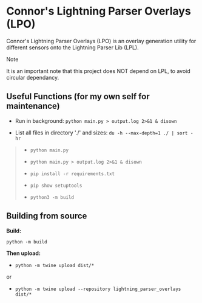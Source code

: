 # Connor's Lightning Parser Overlays (LPO)

Connor's Lightning Parser Overlays (LPO) is an overlay generation utility for different sensors onto the Lightning Parser Lib (LPL).

> [!NOTE]
> It is an important note that this project does NOT depend on LPL, to avoid circular dependancy.

## Useful Functions (for my own self for maintenance)

- Run in background: `python main.py > output.log 2>&1 & disown`

- List all files in directory './' and sizes: `du -h --max-depth=1 ./ | sort -hr`

> - `python main.py`
>
> - `python main.py > output.log 2>&1 & disown`
>
> - `pip install -r requirements.txt`
>
> - `pip show setuptools`
>
> - `python3 -m build`

## Building from source

**Build:** 

`python -m build`

**Then upload:**

- `python -m twine upload dist/*`

or

- `python -m twine upload --repository lightning_parser_overlays dist/*`